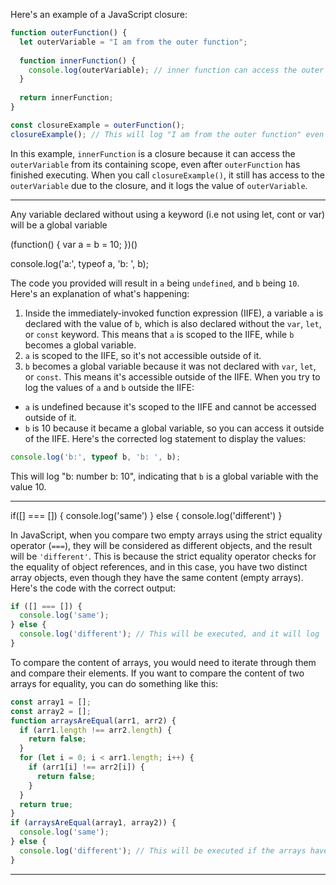 Here's an example of a JavaScript closure:

```javascript
function outerFunction() {
  let outerVariable = "I am from the outer function";
  
  function innerFunction() {
    console.log(outerVariable); // inner function can access the outer variable
  }
  
  return innerFunction;
}

const closureExample = outerFunction();
closureExample(); // This will log "I am from the outer function" even though outerFunction has already returned.
```

In this example, `innerFunction` is a closure because it can access the `outerVariable` from its containing scope, even after `outerFunction` has finished executing. When you call `closureExample()`, it still has access to the `outerVariable` due to the closure, and it logs the value of `outerVariable`.



----------
Any variable declared without using a keyword (i.e not using let, cont or var) will be a global variable

(function() {
  var a = b = 10;
})()

console.log('a:', typeof a,  'b: ', b);

The code you provided will result in `a` being `undefined`, and `b` being `10`.
Here's an explanation of what's happening:
1. Inside the immediately-invoked function expression (IIFE), a variable `a` is declared with the value of `b`, which is also declared without the `var`, `let`, or `const` keyword. This means that `a` is scoped to the IIFE, while `b` becomes a global variable.
2. `a` is scoped to the IIFE, so it's not accessible outside of it.
3. `b` becomes a global variable because it was not declared with `var`, `let`, or `const`. This means it's accessible outside of the IIFE.
When you try to log the values of `a` and `b` outside the IIFE:
- `a` is undefined because it's scoped to the IIFE and cannot be accessed outside of it.
- `b` is 10 because it became a global variable, so you can access it outside of the IIFE.
Here's the corrected log statement to display the values:
```javascript
console.log('b:', typeof b, 'b: ', b);
```
This will log "b: number b: 10", indicating that `b` is a global variable with the value 10.




-----------
if([] === []) {
  console.log('same')
} else {
  console.log('different')
}

In JavaScript, when you compare two empty arrays using the strict equality operator (`===`), they will be considered as different objects, and the result will be `'different'`. This is because the strict equality operator checks for the equality of object references, and in this case, you have two distinct array objects, even though they have the same content (empty arrays).
Here's the code with the correct output:
```javascript
if ([] === []) {
  console.log('same');
} else {
  console.log('different'); // This will be executed, and it will log 'different'.
}
```
To compare the content of arrays, you would need to iterate through them and compare their elements. If you want to compare the content of two arrays for equality, you can do something like this:
```javascript
const array1 = [];
const array2 = [];
function arraysAreEqual(arr1, arr2) {
  if (arr1.length !== arr2.length) {
    return false;
  }
  for (let i = 0; i < arr1.length; i++) {
    if (arr1[i] !== arr2[i]) {
      return false;
    }
  }
  return true;
}
if (arraysAreEqual(array1, array2)) {
  console.log('same');
} else {
  console.log('different'); // This will be executed if the arrays have different contents.
}
```

---



